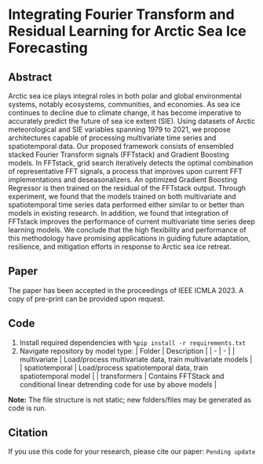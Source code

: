 # Integrating Fourier Transform and Residual Learning for Arctic Sea Ice Forecasting

## Abstract
Arctic sea ice plays integral roles in both polar and global environmental systems, notably ecosystems, communities, and economies. As sea ice continues to decline due to climate change, it has become imperative to accurately predict the future of sea ice extent (SIE). Using datasets of Arctic meteorological and SIE variables spanning 1979 to 2021, we propose architectures capable of processing multivariate time series and spatiotemporal data. Our proposed framework consists of ensembled stacked Fourier Transform signals (FFTstack) and Gradient Boosting models. In FFTstack, grid search iteratively detects the optimal combination of representative FFT signals, a process that improves upon current FFT implementations and deseasonalizers. An optimized Gradient Boosting Regressor is then trained on the residual of the FFTstack output. Through experiment, we found that the models trained on both multivariate and spatiotemporal time series data performed either similar to or better than models in existing research. In addition, we found that integration of FFTstack improves the performance of current multivariate time series deep learning models. We conclude that the high flexibility and performance of this methodology have promising applications in guiding future adaptation, resilience, and mitigation efforts in response to Arctic sea ice retreat.

## Paper
The paper has been accepted in the proceedings of IEEE ICMLA 2023. A copy of pre-print can be provided upon request.

## Code
1. Install required dependencies with `%pip install -r requirements.txt`
2. Navigate repository by model type:
| Folder | Description |
| - | - |
| multivariate | Load/process multivariate data, train multivariate models |
| spatiotemporal | Load/process spatiotemporal data, train spatiotemporal model |
| transformers | Contains FFTStack and conditional linear detrending code for use by above models |

**Note:** The file structure is not static; new folders/files may be generated as code is run.  


## Citation
If you use this code for your research, please cite our paper:
`Pending update`
